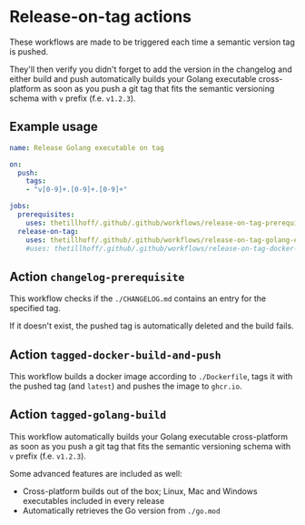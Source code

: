 # Release-on-tag actions

These workflows are made to be triggered each time a semantic version tag is pushed.

They'll then verify you didn't forget to add the version in the changelog and either build and push automatically builds your Golang executable cross-platform as soon as you push a git tag that fits the semantic versioning schema with `v` prefix (f.e. `v1.2.3`).

## Example usage

```yaml
name: Release Golang executable on tag

on:
  push:
    tags:
    - "v[0-9]+.[0-9]+.[0-9]+"

jobs:
  prerequisites:
    uses: thetillhoff/.github/.github/workflows/release-on-tag-prerequisites.yaml@main
  release-on-tag:
    uses: thetillhoff/.github/.github/workflows/release-on-tag-golang-executable.yaml@main
    #uses: thetillhoff/.github/.github/workflows/release-on-tag-docker-build.yaml@main
```

## Action `changelog-prerequisite`
This workflow checks if the `./CHANGELOG.md` contains an entry for the specified tag.

If it doesn't exist, the pushed tag is automatically deleted and the build fails.

## Action `tagged-docker-build-and-push`
This workflow builds a docker image according to `./Dockerfile`, tags it with the pushed tag (and `latest`) and pushes the image to `ghcr.io`.

## Action `tagged-golang-build`
This workflow automatically builds your Golang executable cross-platform as soon as you push a git tag that fits the semantic versioning schema with `v` prefix (f.e. `v1.2.3`).

Some advanced features are included as well:
- Cross-platform builds out of the box; Linux, Mac and Windows executables included in every release
- Automatically retrieves the Go version from `./go.mod`

